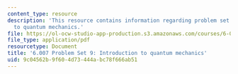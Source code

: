 ```yaml
---
content_type: resource
description: 'This resource contains information regarding problem set 9: introduction
  to quantum mechanics.'
file: https://ol-ocw-studio-app-production.s3.amazonaws.com/courses/6-007-electromagnetic-energy-from-motors-to-lasers-spring-2011/9c04562b9f604d73444abc78f666ab51_MIT6_007S11_PS9.pdf
file_type: application/pdf
resourcetype: Document
title: '6.007 Problem Set 9: Introduction to quantum mechanics'
uid: 9c04562b-9f60-4d73-444a-bc78f666ab51
---
```

